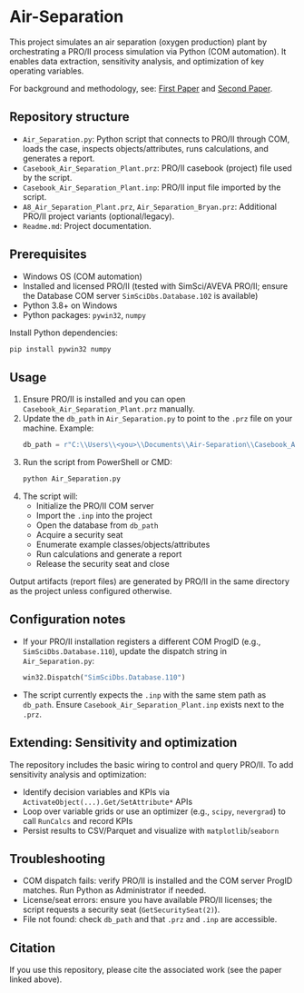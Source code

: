 # Air-Separation

This project simulates an air separation (oxygen production) plant by orchestrating a PRO/II process simulation via Python (COM automation). It enables data extraction, sensitivity analysis, and optimization of key operating variables.

For background and methodology, see: [First Paper](https://www.sciencedirect.com/science/article/pii/S2405896321010685) and [Second Paper](https://pubs.acs.org/doi/full/10.1021/acsomega.1c06669).

## Repository structure
- `Air_Separation.py`: Python script that connects to PRO/II through COM, loads the case, inspects objects/attributes, runs calculations, and generates a report.
- `Casebook_Air_Separation_Plant.prz`: PRO/II casebook (project) file used by the script.
- `Casebook_Air_Separation_Plant.inp`: PRO/II input file imported by the script.
- `A8_Air_Separation_Plant.prz`, `Air_Separation_Bryan.prz`: Additional PRO/II project variants (optional/legacy).
- `Readme.md`: Project documentation.

## Prerequisites
- Windows OS (COM automation)
- Installed and licensed PRO/II (tested with SimSci/AVEVA PRO/II; ensure the Database COM server `SimSciDbs.Database.102` is available)
- Python 3.8+ on Windows
- Python packages: `pywin32`, `numpy`

Install Python dependencies:
```bash
pip install pywin32 numpy
```

## Usage
1. Ensure PRO/II is installed and you can open `Casebook_Air_Separation_Plant.prz` manually.
2. Update the `db_path` in `Air_Separation.py` to point to the `.prz` file on your machine. Example:
   ```python
   db_path = r"C:\\Users\\<you>\\Documents\\Air-Separation\\Casebook_Air_Separation_Plant.prz"
   ```
3. Run the script from PowerShell or CMD:
   ```bash
   python Air_Separation.py
   ```
4. The script will:
   - Initialize the PRO/II COM server
   - Import the `.inp` into the project
   - Open the database from `db_path`
   - Acquire a security seat
   - Enumerate example classes/objects/attributes
   - Run calculations and generate a report
   - Release the security seat and close

Output artifacts (report files) are generated by PRO/II in the same directory as the project unless configured otherwise.

## Configuration notes
- If your PRO/II installation registers a different COM ProgID (e.g., `SimSciDbs.Database.110`), update the dispatch string in `Air_Separation.py`:
  ```python
  win32.Dispatch("SimSciDbs.Database.110")
  ```
- The script currently expects the `.inp` with the same stem path as `db_path`. Ensure `Casebook_Air_Separation_Plant.inp` exists next to the `.prz`.

## Extending: Sensitivity and optimization
The repository includes the basic wiring to control and query PRO/II. To add sensitivity analysis and optimization:
- Identify decision variables and KPIs via `ActivateObject(...).Get/SetAttribute*` APIs
- Loop over variable grids or use an optimizer (e.g., `scipy`, `nevergrad`) to call `RunCalcs` and record KPIs
- Persist results to CSV/Parquet and visualize with `matplotlib`/`seaborn`

## Troubleshooting
- COM dispatch fails: verify PRO/II is installed and the COM server ProgID matches. Run Python as Administrator if needed.
- License/seat errors: ensure you have available PRO/II licenses; the script requests a security seat (`GetSecuritySeat(2)`).
- File not found: check `db_path` and that `.prz` and `.inp` are accessible.

## Citation
If you use this repository, please cite the associated work (see the paper linked above).
